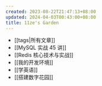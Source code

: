 ```yaml
---
created: 2023-08-22T21:47:13+08:00
updated: 2024-04-03T00:43:00+08:00
title: 11ze's Garden
---
```


- [[tags|所有文章]]
- [[MySQL 实战 45 讲]]
- [[Redis 核心技术与实战]]
- [[我的开发环境]]
- [[学英语]]
- [[搭建数字花园]]
